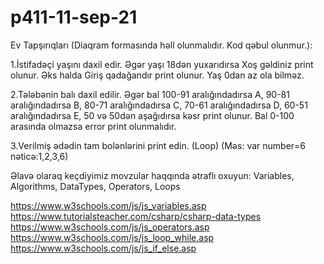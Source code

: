 # p411-11-sep-21

Ev Tapşırıqları (Diaqram formasında həll olunmalıdır. Kod qəbul olunmur.):
    
1.İstifadəçi yaşını daxil edir. Əgər yaşı 18dən yuxarıdırsa Xoş gəldiniz print olunur. Əks halda Giriş qadağandır print olunur. Yaş 0dan az ola bilməz.

2.Tələbənin balı daxil edilir. Əgər bal 100-91 aralığındadırsa A, 90-81 aralığındadırsa B, 80-71 aralığındadırsa C, 70-61 aralığındadırsa D, 60-51 aralığındadırsa E, 50 və 50dən aşağıdırsa kəsr print olunur. Bal 0-100 arasında olmazsa error print olunmalıdır.

3.Verilmiş ədədin tam bolənlərini print edin. (Loop) (Məs: var number=6  nəticə:1,2,3,6)


Əlavə olaraq keçdiyimiz movzular haqqında ətraflı oxuyun:
Variables, Algorithms, DataTypes, Operators, Loops

https://www.w3schools.com/js/js_variables.asp
https://www.tutorialsteacher.com/csharp/csharp-data-types
https://www.w3schools.com/js/js_operators.asp
https://www.w3schools.com/js/js_loop_while.asp
https://www.w3schools.com/js/js_if_else.asp
